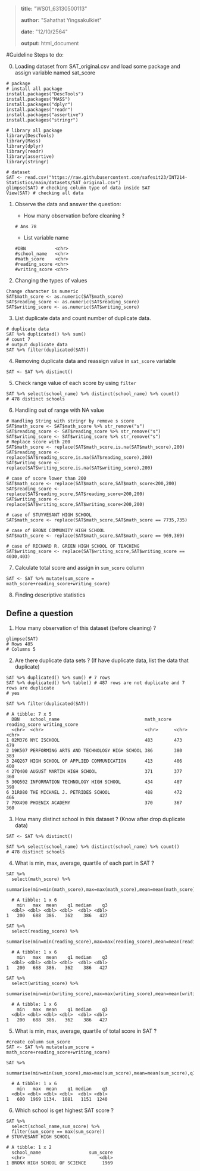 
>**title:** "WS01_63130500113"
>
>**author:** "Sahathat Yingsakulkiet"
>
>**date:** "12/10/2564"
>
>**output:** html_document

#Guideline Steps to do:

0. Loading dataset from SAT_original.csv and load some package and assign variable named sat_score

```{r}
# package
# install all package
install.packages("DescTools")
install.packages("MASS")
install.packages("dplyr")
install.packages("readr")
install.packages("assertive")
install.packages("stringr")

# library all package
library(DescTools)
library(Mass)
library(dplyr)
library(readr)
library(assertive)
library(stringr)

# dataset
SAT <- read.csv("https://raw.githubusercontent.com/safesit23/INT214-Statistics/main/datasets/SAT_original.csv")
glimpse(SAT) # checking column type of data inside SAT
View(SAT) # checking all data
```
1. Observe the data and answer the question:
   * How many observation before cleaning ?
    ```{r}
    # Ans 78
    ```
   * List variable name
    ```{r}
    #DBN           <chr>
    #school_name   <chr>
    #math_score    <chr>
    #reading_score <chr>
    #writing_score <chr>
    ```


2. Changing the types of values
```{r}
Change character is numeric
SAT$math_score <- as.numeric(SAT$math_score)
SAT$reading_score <- as.numeric(SAT$reading_score)
SAT$writing_score <- as.numeric(SAT$writing_score)
```

3. List duplicate data and count number of duplicate data.

```{r}
# duplicate data
SAT %>% duplicated() %>% sum()
# count 7
# output duplicate data
SAT %>% filter(duplicated(SAT))
```

4. Removing duplicate data and reassign value in `sat_score` variable

```{r}
SAT <- SAT %>% distinct()
```

5. Check range value of each score by using `filter`

```{r}
SAT %>% select(school_name) %>% distinct(school_name) %>% count()
# 478 distinct schools
```

6. Handling out of range with NA value

```{r}
# Handling String with stringr by remove s score
SAT$math_score <- SAT$math_score %>% str_remove("s")
SAT$reading_score <- SAT$reading_score %>% str_remove("s")
SAT$writing_score <- SAT$writing_score %>% str_remove("s")
# Replace score with 200
SAT$math_score <- replace(SAT$math_score,is.na(SAT$math_score),200)
SAT$reading_score <- replace(SAT$reading_score,is.na(SAT$reading_score),200)
SAT$writing_score <- replace(SAT$writing_score,is.na(SAT$writing_score),200)

# case of score lower than 200
SAT$math_score <- replace(SAT$math_score,SAT$math_score<200,200)
SAT$reading_score <- replace(SAT$reading_score,SAT$reading_score<200,200)
SAT$writing_score <- replace(SAT$writing_score,SAT$writing_score<200,200)

# case of STUYVESANT HIGH SCHOOL
SAT$math_score <- replace(SAT$math_score,SAT$math_score == 7735,735)

# case of BRONX COMMUNITY HIGH SCHOOL
SAT$math_score <- replace(SAT$math_score,SAT$math_score == 969,369)

# case of RICHARD R. GREEN HIGH SCHOOL OF TEACHING
SAT$writing_score <- replace(SAT$writing_score,SAT$writing_score == 4030,403)
```

7. Calculate total score and assign in `sum_score` column
```{r}
SAT <- SAT %>% mutate(sum_score = math_score+reading_score+writing_score)
```

8. Finding descriptive statistics

## Define a question
1. How many observation of this dataset (before cleaning) ?

```{r}
glimpse(SAT)
# Rows 485
# Columns 5
```

2. Are there duplicate data sets ? (If have duplicate data, list the data that duplicate)
```{r}
SAT %>% duplicated() %>% sum() # 7 rows
SAT %>% duplicated() %>% table() # 487 rows are not duplicate and 7 rows are duplicate
# yes 

SAT %>% filter(duplicated(SAT))

# A tibble: 7 x 5
  DBN    school_name                                math_score reading_score writing_score
  <chr>  <chr>                                      <chr>      <chr>         <chr>        
1 02M376 NYC ISCHOOL                                483        473           479          
2 19K507 PERFORMING ARTS AND TECHNOLOGY HIGH SCHOOL 386        380           383          
3 24Q267 HIGH SCHOOL OF APPLIED COMMUNICATION       413        406           400          
4 27Q400 AUGUST MARTIN HIGH SCHOOL                  371        377           360          
5 30Q502 INFORMATION TECHNOLOGY HIGH SCHOOL         434        407           398          
6 31R080 THE MICHAEL J. PETRIDES SCHOOL             488        472           466          
7 79X490 PHOENIX ACADEMY                            370        367           360    

```

3. How many distinct school in this dataset ? (Know after drop duplicate data)
```{r}
SAT <- SAT %>% distinct()

SAT %>% select(school_name) %>% distinct(school_name) %>% count()
# 478 distinct schools
```

4. What is min, max, average, quartile of each part in SAT ?
```{r}
SAT %>%
  select(math_score) %>%
  summarise(min=min(math_score),max=max(math_score),mean=mean(math_score),q1=quantile(math_score,0.25),median=quantile(math_score,0.5),q3=quantile(math_score,0.75))

  # A tibble: 1 x 6
    min   max  mean    q1 median    q3
  <dbl> <dbl> <dbl> <dbl>  <dbl> <dbl>
1   200   688  386.   362    386   427

SAT %>%
  select(reading_score) %>%
  summarise(min=min(reading_score),max=max(reading_score),mean=mean(reading_score),q1=quantile(reading_score,0.25),median=quantile(reading_score,0.5),q3=quantile(reading_score,0.75))

  # A tibble: 1 x 6
    min   max  mean    q1 median    q3
  <dbl> <dbl> <dbl> <dbl>  <dbl> <dbl>
1   200   688  386.   362    386   427

SAT %>%
  select(writing_score) %>%
  summarise(min=min(writing_score),max=max(writing_score),mean=mean(writing_score),q1=quantile(writing_score,0.25),median=quantile(writing_score,0.5),q3=quantile(writing_score,0.75))

  # A tibble: 1 x 6
    min   max  mean    q1 median    q3
  <dbl> <dbl> <dbl> <dbl>  <dbl> <dbl>
1   200   688  386.   362    386   427

```

5. What is min, max, average, quartile of total score in SAT ?
```{r}
#create column sum_score
SAT <- SAT %>% mutate(sum_score = math_score+reading_score+writing_score)

SAT %>%
  summarise(min=min(sum_score),max=max(sum_score),mean=mean(sum_score),q1=quantile(sum_score,0.25),median=quantile(sum_score,0.5),q3=quantile(sum_score,0.75))

  # A tibble: 1 x 6
    min   max  mean    q1 median    q3
  <dbl> <dbl> <dbl> <dbl>  <dbl> <dbl>
1   600  1969 1134.  1081   1151  1240

```

6. Which school is get highest SAT score ?
```{r}
SAT %>%
  select(school_name,sum_score) %>%
  filter(sum_score == max(sum_score))
# STUYVESANT HIGH SCHOOL

# A tibble: 1 x 2
  school_name                  sum_score
  <chr>                            <dbl>
1 BRONX HIGH SCHOOL OF SCIENCE      1969

```